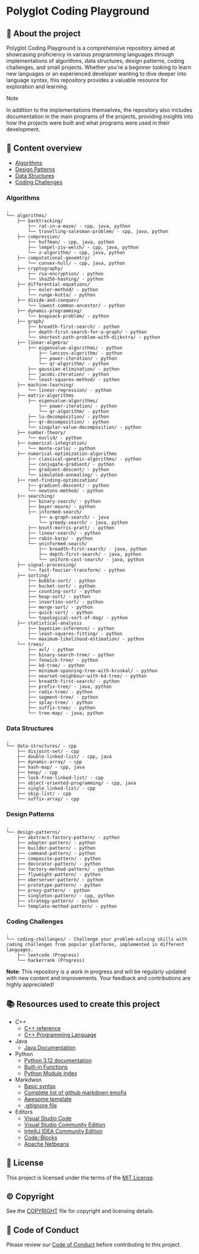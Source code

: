 # Polyglot Coding Playground

## :newspaper: About the project

Polyglot Coding Playground is a comprehensive repository aimed at showcasing proficiency in various programming languages through implementations of algorithms, data structures, design patterns, coding challenges, and small projects. Whether you're a beginner looking to learn new languages or an experienced developer wanting to dive deeper into language syntax, this repository provides a valuable resource for exploration and learning.

> [!NOTE]
> In addition to the implementations themselves, the repository also includes documentation in the main programs of the projects, providing insights into how the projects were built and what programs were used in their development.

## :notebook: Content overview

- [Algorithms](#algorithms)
- [Design Patterns](#design-patterns)
- [Data Structures](#data-structures)
- [Coding Challenges](#coding-challenges)

### Algorithms

    .
    └── algorithms/
        ├── backtracking/
            ├── rat-in-a-maze/ - cpp, java, python
            └── travelling-salesman-problem/ - cpp, java, python        
        ├── compression/
            ├── huffman/ - cpp, java, python
            ├── lempel-ziv-welch/ - cpp, java, python            
            └── z-algorithm/ - cpp, java, python          
        ├── computational-geoemtry/
            └── convex-hull/ - cpp, java, python
        ├── cryptography/
            ├── rsa-encryption/ - python
            └── sha256-hashing/ - python          
        ├── differential-equations/
            ├── euler-method/ - python
            └── runge-kutta/ - python          
        ├── divide-and-conquer/
            └── lowest-common-ancestor/ - python        
        ├── dynamic-programming/
            └── knapsack-problem/ - python
        ├── graph/
            ├── breadth-first-search/ - python
            ├── depth-first-search-for-a-graph/ - python            
            └── shortest-path-problem-with-dijkstra/ - python         
        ├── linear-algebra/
            ├── eigenvalue-algorithms/ - python
                ├── lanczos-algorithm/ - python
                ├── power-iteration/ - python            
                └── qr-algorithm/ - python                     
            ├── gaussian-elimination/ - python
            ├── jacobi-iteration/ - python            
            └── least-squares-method/ - python         
        ├── machine-learning/
            └── linear-regression/ - python
        ├── matrix-algorithms
            ├── eigenvalue-algorithms/
                ├── power-iteration/ - python
                └── qr-algorithm/ - python                 
            ├── lu-decomposition/ - python            
            ├── qr-decomposition/ - python
            └── singular-value-decomposition/ - python            
        ├── number-theory/
            └── euclid/ - python
        ├── numerical-integration/
            └── monte-carlo/ - python
        ├── numerical-optimization-algorithms
            ├── classical-genetic-algorithms/ - python               
            ├── conjugate-gradient/ - python                  
            ├── gradient-descent/ - python
            └── simulated-annealing/ - python          
        ├── root-finding-optimization/
            ├── gradient-descent/ - python            
            └── newtons-method/ - python 
        ├── searching/
            ├── binary-search/ - python         
            ├── boyer-moore/ - python            
            ├── informed-search/
                ├── a-graph-search/ - java
                └── greedy-search/ - java, python
            ├── knutt-morris-pratt/ - python
            ├── linear-search/ - python            
            ├── rabin-karp/ - python     
            └── uninformed-search/
                ├── breadth-first-search/ - java, python            
                ├── depth-first-search/ - java, python
                └── uniform-cost-search/ - java, python
        ├── signal-processing/
            └── fast-fourier-transform/ - python
        ├── sorting/
            ├── bubble-sort/ - python
            ├── bucket-sort/ - python
            ├── counting-sort/ - python
            ├── heap-sort/ - python
            ├── insertion-sort/ - python
            ├── merge-sort/ - python
            ├── quick-sort/ - python
            └── topological-sort-of-dag/ - python
        ├── statistical-analysis             
            ├── bayesian-inference/ - python
            ├── least-squares-fitting/ - python            
            └── maximum-likelihood-estimation/ - python           
        └── trees/
            ├── avl/ - python
            ├── binary-search-tree/ - python
            ├── fenwick-tree/ - python
            ├── kd-tree/ - python
            ├── minimum-spanning-tree-with-kruskal/ - python
            ├── nearset-neighbour-with-kd-tree/ - python           
            ├── breadth-first-search/ - python
            ├── prefix-tree/ - java, python
            ├── radix-tree/ - python
            ├── segment-tree/ - python
            ├── splay-tree/ - python
            ├── suffix-tree/ - python
            └── tree-map/ - java, python

### Data Structures

    .
    └── data-structures/ - cpp
        ├── disjoint-set/ - cpp
        ├── double-linked-list/ - cpp, java    
        ├── dynamic-array/ - cpp
        ├── hash-map/ - cpp, java
        ├── heap/ - cpp
        ├── lock-free-linked-list/ - cpp    
        ├── object-oriented-programming/ - cpp, java
        ├── single_linked-list/ - cpp           
        ├── skip-list/ - cpp
        └── suffix-array/ - cpp

### Design Patterns

    .
    └── design-patterns/
        ├── abstract-factory-pattern/ - python
        ├── adapter-pattern/ - python    
        ├── builder-pattern/ - python
        ├── command-pattern/ - python
        ├── composite-pattern/ - python
        ├── decorator-pattern/ - python    
        ├── factory-method-pattern/ - python
        ├── flyweight-pattern/ - python           
        ├── oberserver-pattern/ - python    
        ├── prototype-pattern/ - python
        ├── proxy-pattern/ - python    
        ├── singleton-pattern/ - cpp, python
        ├── strategy-pattern/ - python
        └── template-method-pattern/ - python

### Coding Challenges

    .
    └── coding-challanges/ - Challenge your problem-solving skills with coding challenges from popular platforms, implemented in different languages.
        ├── leetcode (Progress)
        └── hackerrank (Progress)

**Note**: This repository is a work in progress and will be regularly updated with new content and improvements. Your feedback and contributions are highly appreciated!

## :books: Resources used to create this project

* C++
  * [C++ reference](https://en.cppreference.com/w/)
  * [C++ Programming Language](https://devdocs.io/cpp/)
* Java
  * [Java Documentation](https://docs.oracle.com/en/java/)
* Python
  * [Python 3.12 documentation](https://docs.python.org/3/)
  * [Built-in Functions](https://docs.python.org/3/library/functions.html)
  * [Python Module Index](https://docs.python.org/3/py-modindex.html)
* Markdwon
  * [Basic syntax](https://www.markdownguide.org/basic-syntax/)
  * [Complete list of github markdown emofis](https://dev.to/nikolab/complete-list-of-github-markdown-emoji-markup-5aia)
  * [Awesome template](http://github.com/Human-Activity-Recognition/blob/main/README.md)
  * [.gitignore file](https://git-scm.com/docs/gitignore)
* Editors
  * [Visual Studio Code](https://code.visualstudio.com/)
  * [Visual Studio Community Edition](https://visualstudio.microsoft.com/de/vs/community/)
  * [IntelliJ IDEA Community Edition](https://www.jetbrains.com/idea/download/?section=windows)
  * [Code::Blocks](https://www.codeblocks.org/downloads/)
  * [Apache Netbeans](https://netbeans.apache.org/front/main/download/index.html)

## :bookmark: License

This project is licensed under the terms of the [MIT License](LICENSE).

## :copyright: Copyright

See the [COPYRIGHT](COPYRIGHT) file for copyright and licensing details.

## :straight_ruler: Code of Conduct

Please review our [Code of Conduct](CODE_OF_CONDUCT.md) before contributing to this project.
